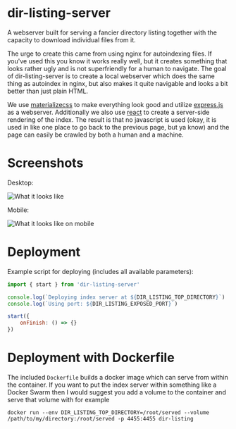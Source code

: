 # dir-listing-server

A webserver built for serving a fancier directory listing together
with the capacity to download individual files from it.

The urge to create this came from using nginx for autoindexing
files. If you've used this you know it works really well, but it
creates something that looks rather ugly and is not superfriendly for
a human to navigate. The goal of dir-listing-server is to create a
local webserver which does the same thing as autoindex in nginx, but
also makes it quite navigable and looks a bit better than just plain
HTML.

We use [materializecss](https://materializecss.com/) to make
everything look good and utilize [express.js](https://expressjs.com/)
as a webserver. Additionally we also use [react](https://reactjs.org/)
to create a server-side rendering of the index. The result is that no
javascript is used (okay, it is used in like one place to go back to
the previous page, but ya know) and the page can easily be crawled by
both a human and a machine.

# Screenshots

Desktop:

![What it looks like](https://i.imgur.com/8wdgFCW.png)

Mobile:

![What it looks like on mobile](https://i.imgur.com/LhHZIK9.png)


# Deployment

Example script for deploying (includes all available parameters):

```javascript
import { start } from 'dir-listing-server'

console.log(`Deploying index server at ${DIR_LISTING_TOP_DIRECTORY}`)
console.log(`Using port: ${DIR_LISTING_EXPOSED_PORT}`)

start({
    onFinish: () => {}
})

```

# Deployment with Dockerfile

The included `Dockerfile` builds a docker image which can serve from
within the container. If you want to put the index server within
something like a Docker Swarm then I would suggest you add a volume to
the container and serve that volume with for example

`docker run --env DIR_LISTING_TOP_DIRECTORY=/root/served --volume /path/to/my/directory:/root/served -p 4455:4455 dir-listing`
